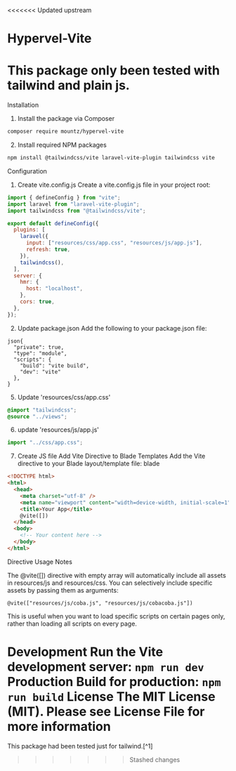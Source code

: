 <<<<<<< Updated upstream

# Hypervel-Vite

# **This package only been tested with tailwind and plain js.**

Installation

1. Install the package via Composer

```bash
composer require mountz/hypervel-vite
```

2. Install required NPM packages

```bash
npm install @tailwindcss/vite laravel-vite-plugin tailwindcss vite
```

Configuration

1. Create vite.config.js
   Create a vite.config.js file in your project root:

```javascript
import { defineConfig } from "vite";
import laravel from "laravel-vite-plugin";
import tailwindcss from "@tailwindcss/vite";

export default defineConfig({
  plugins: [
    laravel({
      input: ["resources/css/app.css", "resources/js/app.js"],
      refresh: true,
    }),
    tailwindcss(),
  ],
  server: {
    hmr: {
      host: "localhost",
    },
    cors: true,
  },
});
```

2. Update package.json
   Add the following to your package.json file:

```
json{
  "private": true,
  "type": "module",
  "scripts": {
    "build": "vite build",
    "dev": "vite"
  },
}
```

5. Update 'resources/css/app.css'

```css
@import "tailwindcss";
@source "../views";
```

6. update 'resources/js/app.js'

```javascript
import "../css/app.css";
```

7. Create JS file
   Add Vite Directive to Blade Templates
   Add the Vite directive to your Blade layout/template file:
   blade

```html
<!DOCTYPE html>
<html>
  <head>
    <meta charset="utf-8" />
    <meta name="viewport" content="width=device-width, initial-scale=1" />
    <title>Your App</title>
    @vite([])
  </head>
  <body>
    <!-- Your content here -->
  </body>
</html>
```

Directive Usage Notes

The @vite([]) directive with empty array will automatically include all assets in resources/js and resources/css.
You can selectively include specific assets by passing them as arguments:

```blade
@vite(["resources/js/coba.js", "resources/js/cobacoba.js"])
```

This is useful when you want to load specific scripts on certain pages only, rather than loading all scripts on every page.

Development
Run the Vite development server:
`npm run dev`
Production
Build for production:
`npm run build`
License
The MIT License (MIT). Please see License File for more information
=======

This package had been tested just for tailwind.[^1]

> > > > > > > Stashed changes
